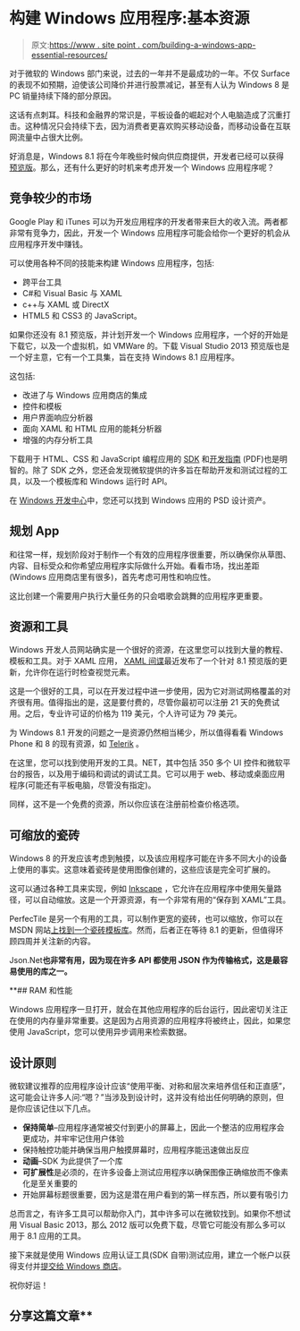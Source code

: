 # 构建 Windows 应用程序:基本资源

> 原文:[https://www . site point . com/building-a-windows-app-essential-resources/](https://www.sitepoint.com/building-a-windows-app-essential-resources/)

对于微软的 Windows 部门来说，过去的一年并不是最成功的一年。不仅 Surface 的表现不如预期，迫使该公司降价并进行股票减记，甚至有人认为 Windows 8 是 PC 销量持续下降的部分原因。

这话有点刺耳。科技和金融界的常识是，平板设备的崛起对个人电脑造成了沉重打击。这种情况只会持续下去，因为消费者更喜欢购买移动设备，而移动设备在互联网流量中占很大比例。

好消息是，Windows 8.1 将在今年晚些时候向供应商提供，开发者已经可以获得[预览版](http://windows.microsoft.com/en-us/windows-8/preview)。那么，还有什么更好的时机来考虑开发一个 Windows 应用程序呢？

## 竞争较少的市场

Google Play 和 iTunes 可以为开发应用程序的开发者带来巨大的收入流。两者都非常有竞争力，因此，开发一个 Windows 应用程序可能会给你一个更好的机会从应用程序开发中赚钱。

可以使用各种不同的技能来构建 Windows 应用程序，包括:

*   跨平台工具
*   C#和 Visual Basic 与 XAML
*   c++与 XAML 或 DirectX
*   HTML5 和 CSS3 的 JavaScript。

如果你还没有 8.1 预览版，并计划开发一个 Windows 应用程序，一个好的开始是下载它，以及一个虚拟机，如 VMWare 的。下载 Visual Studio 2013 预览版也是一个好主意，它有一个工具集，旨在支持 Windows 8.1 应用程序。

这包括:

*   改进了与 Windows 应用商店的集成
*   控件和模板
*   用户界面响应分析器
*   面向 XAML 和 HTML 应用的能耗分析器
*   增强的内存分析工具

下载用于 HTML、CSS 和 JavaScript 编程应用的 [SDK](http://msdn.microsoft.com/en-us/windows/apps/hh852650#Powerful_tools_and_all_the_resources_you_need) 和[开发指南](file:///C:/Users/Ricky/AppData/Local/Microsoft/Windows/Temporary%20Internet%20Files/Content.Outlook/X1TT1XS1/ligman.me/PnMWST) (PDF)也是明智的。除了 SDK 之外，您还会发现微软提供的许多旨在帮助开发和测试过程的工具，以及一个模板库和 Windows 运行时 API。

在 [Windows 开发中心](http://msdn.microsoft.com/en-us/library/windows/apps/hh700403.aspx)中，您还可以找到 Windows 应用的 PSD 设计资产。

## **规划 App**

和往常一样，规划阶段对于制作一个有效的应用程序很重要，所以确保你从草图、内容、目标受众和你希望应用程序实际做什么开始。看看市场，找出差距(Windows 应用商店里有很多)，首先考虑可用性和响应性。

这比创建一个需要用户执行大量任务的只会唱歌会跳舞的应用程序更重要。

## 资源和工具

Windows 开发人员网站确实是一个很好的资源，在这里您可以找到大量的教程、模板和工具。对于 XAML 应用， [XAML 间谍](http://xamlspy.com/)最近发布了一个针对 8.1 预览版的更新，允许你在运行时检查视觉元素。

这是一个很好的工具，可以在开发过程中进一步使用，因为它对测试网格覆盖的对齐很有用。值得指出的是，这是要付费的，尽管你最初可以注册 21 天的免费试用。之后，专业许可证的价格为 119 美元，个人许可证为 79 美元。

为 Windows 8.1 开发的问题之一是资源仍然相当稀少，所以值得看看 Windows Phone 和 8 的现有资源，如 [Telerik](http://www.telerik.com/developer-productivity-tools.aspx) 。

在这里，您可以找到使用开发的工具。NET，其中包括 350 多个 UI 控件和微软平台的报告，以及用于编码和调试的调试工具。它可以用于 web、移动或桌面应用程序(可能还有平板电脑，尽管没有指定)。

同样，这不是一个免费的资源，所以你应该在注册前检查价格选项。

## 可缩放的瓷砖

Windows 8 的开发应该考虑到触摸，以及该应用程序可能在许多不同大小的设备上使用的事实。这意味着瓷砖是使用图像创建的，这些应该是完全可扩展的。

这可以通过各种工具来实现，例如 [Inkscape](http://inkscape.org/) ，它允许在应用程序中使用矢量路径，可以自动缩放。这是一个开源资源，有一个非常有用的“保存到 XAML”工具。

PerfecTile 是另一个有用的工具，可以制作更宽的瓷砖，也可以缩放，你可以在 MSDN 网站[上找到一个瓷砖模板库](http://msdn.microsoft.com/en-us/library/windows/apps/hh761491.aspx)。然而，后者正在等待 8.1 的更新，但值得环顾四周并关注新的内容。

Json.Net**也非常有用，因为现在许多 API 都使用 JSON 作为传输格式，这是最容易使用的库之一。**

 **## RAM 和性能

Windows 应用程序一旦打开，就会在其他应用程序的后台运行，因此密切关注正在使用的内存量非常重要。这是因为占用资源的应用程序将被终止，因此，如果您使用 JavaScript，您可以使用异步调用来检索数据。

## 设计原则

微软建议推荐的应用程序设计应该“使用平衡、对称和层次来培养信任和正直感”，这可能会让许多人问:“嗯？”当涉及到设计时，这并没有给出任何明确的原则，但是你应该记住以下几点。

*   **保持简单**–应用程序通常被交付到更小的屏幕上，因此一个整洁的应用程序会更成功，并牢牢记住用户体验
*   保持触控功能并确保当用户触摸屏幕时，应用程序能迅速做出反应
*   **动画**–SDK 为此提供了一个库
*   **可扩展性**是必须的，在许多设备上测试应用程序以确保图像正确缩放而不像素化是至关重要的
*   开始屏幕标题很重要，因为这是潜在用户看到的第一样东西，所以要有吸引力

总而言之，有许多工具可以帮助你入门，其中许多可以在微软找到。如果你不想试用 Visual Basic 2013，那么 2012 版可以免费下载，尽管它可能没有那么多可以用于 8.1 应用的工具。

接下来就是使用 Windows 应用认证工具(SDK 自带)测试应用，建立一个帐户以获得支付并[提交给 Windows 商店](http://msdn.microsoft.com/en-us/library/windows/apps/br230835.aspx)。

祝你好运！

## 分享这篇文章**